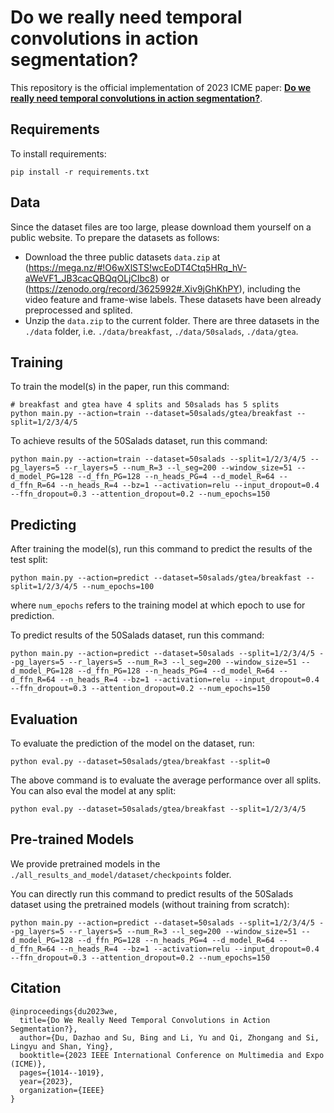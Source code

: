# Do we really need temporal convolutions in action segmentation?

This repository is the official implementation of 2023 ICME paper: **[Do we really need temporal convolutions in action segmentation?](https://arxiv.org/abs/2205.13425)**.


## Requirements

To install requirements:

```setup
pip install -r requirements.txt
```

## Data

Since the dataset files are too large, please download them yourself on a public website. To prepare the datasets as follows:

- Download the three public datasets `data.zip` at (https://mega.nz/#!O6wXlSTS!wcEoDT4Ctq5HRq_hV-aWeVF1_JB3cacQBQqOLjCIbc8) or (https://zenodo.org/record/3625992#.Xiv9jGhKhPY), including the video feature and frame-wise labels. These datasets have been already preprocessed and splited.
- Unzip the `data.zip` to the current folder. There are three datasets in the `./data` folder, i.e. `./data/breakfast`, `./data/50salads`, `./data/gtea`.

## Training

To train the model(s) in the paper, run this command:

```train
# breakfast and gtea have 4 splits and 50salads has 5 splits
python main.py --action=train --dataset=50salads/gtea/breakfast --split=1/2/3/4/5 
```

To achieve results of the 50Salads dataset, run this command:

```train
python main.py --action=train --dataset=50salads --split=1/2/3/4/5 --pg_layers=5 --r_layers=5 --num_R=3 --l_seg=200 --window_size=51 --d_model_PG=128 --d_ffn_PG=128 --n_heads_PG=4 --d_model_R=64 --d_ffn_R=64 --n_heads_R=4 --bz=1 --activation=relu --input_dropout=0.4 --ffn_dropout=0.3 --attention_dropout=0.2 --num_epochs=150
```

## Predicting

After training the model(s), run this command to predict the results of the test split:

```predict
python main.py --action=predict --dataset=50salads/gtea/breakfast --split=1/2/3/4/5 --num_epochs=100
```

where `num_epochs` refers to the training model at which epoch to use for prediction.

To predict results of the 50Salads dataset, run this command:

```predict
python main.py --action=predict --dataset=50salads --split=1/2/3/4/5 --pg_layers=5 --r_layers=5 --num_R=3 --l_seg=200 --window_size=51 --d_model_PG=128 --d_ffn_PG=128 --n_heads_PG=4 --d_model_R=64 --d_ffn_R=64 --n_heads_R=4 --bz=1 --activation=relu --input_dropout=0.4 --ffn_dropout=0.3 --attention_dropout=0.2 --num_epochs=150
```

## Evaluation

To evaluate the prediction of the model on the dataset, run:

```eval
python eval.py --dataset=50salads/gtea/breakfast --split=0
```

The above command is to evaluate the average performance over all splits. You can also eval the model at any split:

```eval
python eval.py --dataset=50salads/gtea/breakfast --split=1/2/3/4/5
```

## Pre-trained Models

We provide pretrained models in the `./all_results_and_model/dataset/checkpoints` folder. 

You can directly run this command to predict results of the 50Salads dataset using the pretrained models (without training from scratch):

```predict
python main.py --action=predict --dataset=50salads --split=1/2/3/4/5 --pg_layers=5 --r_layers=5 --num_R=3 --l_seg=200 --window_size=51 --d_model_PG=128 --d_ffn_PG=128 --n_heads_PG=4 --d_model_R=64 --d_ffn_R=64 --n_heads_R=4 --bz=1 --activation=relu --input_dropout=0.4 --ffn_dropout=0.3 --attention_dropout=0.2 --num_epochs=150
```

## Citation
```
@inproceedings{du2023we,
  title={Do We Really Need Temporal Convolutions in Action Segmentation?},
  author={Du, Dazhao and Su, Bing and Li, Yu and Qi, Zhongang and Si, Lingyu and Shan, Ying},
  booktitle={2023 IEEE International Conference on Multimedia and Expo (ICME)},
  pages={1014--1019},
  year={2023},
  organization={IEEE}
}
```

